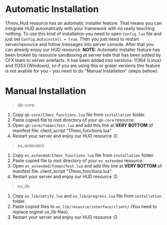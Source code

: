 # Automatic Installation
17mov_Hud resource has an automatic installer feature. That means you can integrate HUD automatically with your framework with no really touching nothing.
To use this kind of installation you need to open `Config.lua` file and just set `Config.Autoinstall = true`. Then you just need to restart server/resource and follow messages into server console.
After that you can already enjoy our HUD resource.
**NOTE:** Automatic Installer feature has been broken by resource sandboxing at server side that has been added by CFX team to server artefacts. It has been added into versions: 11364 (Linux) and 11353 (Windows), so if you are using this or grater versions this feature is not avabile for you - you need to do "Manual Installation" (steps bellow).


# Manual Installation
> qb-core
1. Copy `qb-core/17mov_functions.lua` file from `installation` folder.
2. Paste copied file to root directory of your `qb-core` resource.
3. Open `qb-core/fxmanifest.lua` and add this line at **VERY BOTTOM** of manifest file:
client_script "17mov_functions.lua"
4. Restart your server and enjoy our HUD resource :D

> es_extended
1. Copy `es_extended/17mov_functions.lua` file from `installation` folder.
2. Paste copied file to root directory of your `es_extended` resource.
3. Open `es_extended/fxmanifest.lua` and add this line at **VERY BOTTOM** of manifest file:
client_script "17mov_functions.lua"
4. Restart your server and enjoy our HUD resource :D

> ox_lib
1. Copy `ox_lib/notify.lua` and `ox_lib/progress.lua` file from `installation` folder.
2. Paste copied files to `ox_lib/resource/interface/client/` (You need to replace orginal ox_lib files).
3. Restart your server and enjoy our HUD resource :D
